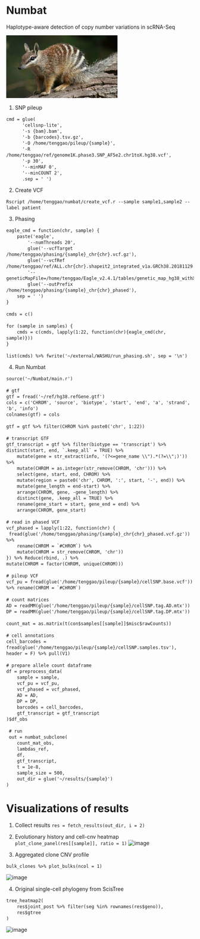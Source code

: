 # Numbat
Haplotype-aware detection of copy number variations in scRNA-Seq

![alt text](numbat.jpeg)

1. SNP pileup
```
cmd = glue(
      'cellsnp-lite', 
      '-s {bam}.bam',
      '-b {barcodes}.tsv.gz',
      '-O /home/tenggao/pileup/{sample}',
      '-R /home/tenggao/ref/genome1K.phase3.SNP_AF5e2.chr1toX.hg38.vcf', 
      '-p 30',
      '--minMAF 0',
      '--minCOUNT 2',
      .sep = ' ')
```

2. Create VCF
```
Rscript /home/tenggao/numbat/create_vcf.r --sample sample1,sample2 --label patient 
```

3. Phasing
```
eagle_cmd = function(chr, sample) {
    paste('eagle', 
        '--numThreads 20', 
        glue('--vcfTarget /home/tenggao/phasing/{sample}_chr{chr}.vcf.gz'), 
        glue('--vcfRef /home/tenggao/ref/ALL.chr{chr}.shapeit2_integrated_v1a.GRCh38.20181129.phased.bcf'), 
        '--geneticMapFile=/home/tenggao/Eagle_v2.4.1/tables/genetic_map_hg38_withX.txt.gz', 
        glue('--outPrefix /home/tenggao/phasing/{sample}_chr{chr}_phased'),
    sep = ' ')
}

cmds = c()

for (sample in samples) {
    cmds = c(cmds, lapply(1:22, function(chr){eagle_cmd(chr, sample)}))
}

list(cmds) %>% fwrite('~/external/WASHU/run_phasing.sh', sep = '\n')
```

4. Run Numbat
```
source('~/Numbat/main.r')

# gtf
gtf = fread('~/ref/hg38.refGene.gtf')
cols = c('CHROM', 'source', 'biotype', 'start', 'end', 'a', 'strand', 'b', 'info')
colnames(gtf) = cols

gtf = gtf %>% filter(CHROM %in% paste0('chr', 1:22))

# transcript GTF
gtf_transcript = gtf %>% filter(biotype == 'transcript') %>% distinct(start, end, `.keep_all` = TRUE) %>%
    mutate(gene = str_extract(info, '(?<=gene_name \\").*(?=\\";)')) %>%
    mutate(CHROM = as.integer(str_remove(CHROM, 'chr'))) %>%
    select(gene, start, end, CHROM) %>%
    mutate(region = paste0('chr', CHROM, ':', start, '-', end)) %>%
    mutate(gene_length = end-start) %>%
    arrange(CHROM, gene, -gene_length) %>%
    distinct(gene, .keep_all = TRUE) %>%
    rename(gene_start = start, gene_end = end) %>%
    arrange(CHROM, gene_start)
 
# read in phased VCF
vcf_phased = lapply(1:22, function(chr) {
 fread(glue('/home/tenggao/phasing/{sample}_chr{chr}_phased.vcf.gz')) %>%
    rename(CHROM = `#CHROM`) %>%
    mutate(CHROM = str_remove(CHROM, 'chr'))   
}) %>% Reduce(rbind, .) %>%
mutate(CHROM = factor(CHROM, unique(CHROM)))

# pileup VCF
vcf_pu = fread(glue('/home/tenggao/pileup/{sample}/cellSNP.base.vcf')) %>% rename(CHROM = `#CHROM`)

# count matrices
AD = readMM(glue('/home/tenggao/pileup/{sample}/cellSNP.tag.AD.mtx'))
DP = readMM(glue('/home/tenggao/pileup/{sample}/cellSNP.tag.DP.mtx'))

count_mat = as.matrix(t(con$samples[[sample]]$misc$rawCounts))

# cell annotations
cell_barcodes = fread(glue('/home/tenggao/pileup/{sample}/cellSNP.samples.tsv'), header = F) %>% pull(V1)

# prepare allele count dataframe
df = preprocess_data(
    sample = sample,
    vcf_pu = vcf_pu,
    vcf_phased = vcf_phased,
    AD = AD,
    DP = DP,
    barcodes = cell_barcodes,
    gtf_transcript = gtf_transcript
)$df_obs

 # run
 out = numbat_subclone(
    count_mat_obs,
    lambdas_ref,
    df,
    gtf_transcript,
    t = 1e-8,
    sample_size = 500,
    out_dir = glue('~/results/{sample}')
)
```

# Visualizations of results
1. Collect results
```res = fetch_results(out_dir, i = 2)```

2. Evolutionary history and cell-cnv heatmap
```plot_clone_panel(res[[sample]], ratio = 1)```
![image](https://user-images.githubusercontent.com/13375875/136427928-ed7f67ed-4bd1-4f24-9b9e-f381b5920f54.png)

3. Aggregated clone CNV profile
```
bulk_clones %>% plot_bulks(ncol = 1)
```
![image](https://user-images.githubusercontent.com/13375875/136428374-06100e23-1527-4e35-b945-a1528dae93b3.png)

4. Original single-cell phylogeny from ScisTree
```
tree_heatmap2(
    res$joint_post %>% filter(seg %in% rownames(res$geno)),
    res$gtree
)
```
![image](https://user-images.githubusercontent.com/13375875/136428423-9f92b303-5577-482d-8214-f4bbe2115b50.png)


